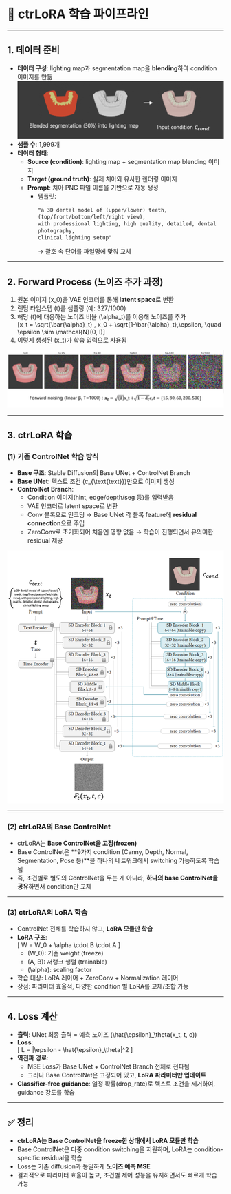 # 📘 ctrLoRA 학습 파이프라인

---

## 1. 데이터 준비
- **데이터 구성**: lighting map과 segmentation map을 **blending**하여 condition 이미지를 만듦  
  <img src="images/input_blending.png" alt="lighting map, segmentation map blending">  
- **샘플 수**: 1,999개  
- **데이터 형태**:  
  - **Source (condition)**: lighting map + segmentation map blending 이미지  
  - **Target (ground truth)**: 실제 치아와 유사한 렌더링 이미지  
  - **Prompt**: 치아 PNG 파일 이름을 기반으로 자동 생성  
    - 템플릿:  
      ```
      "a 3D dental model of (upper/lower) teeth, (top/front/bottom/left/right view), 
      with professional lighting, high quality, detailed, dental photography, 
      clinical lighting setup"
      ```  
      → 괄호 속 단어를 파일명에 맞춰 교체  

---

## 2. Forward Process (노이즈 추가 과정)
1. 원본 이미지 \(x_0\)을 VAE 인코더를 통해 **latent space**로 변환  
2. 랜덤 타임스텝 \(t\)를 샘플링 (예: 327/1000)  
3. 해당 \(t\)에 대응하는 노이즈 비율 \(\alpha_t\)를 이용해 노이즈를 추가  
   \[x_t = \sqrt{\bar{\alpha}_t} \, x_0 + \sqrt{1-\bar{\alpha}_t}\,\epsilon, \quad \epsilon \sim \mathcal{N}(0, I)\]  
4. 이렇게 생성된 \(x_t\)가 학습 입력으로 사용됨  

<img src="images/forward_noise_add_process.png" alt="forward process">  

---

## 3. ctrLoRA 학습

### (1) 기존 ControlNet 학습 방식
- **Base 구조**: Stable Diffusion의 Base UNet + ControlNet Branch  
- **Base UNet**: 텍스트 조건 \(c_{\text{text}}\)만으로 이미지 생성  
- **ControlNet Branch**:  
  - Condition 이미지(hint, edge/depth/seg 등)를 입력받음  
  - VAE 인코더로 latent space로 변환  
  - Conv 블록으로 인코딩 → Base UNet 각 블록 feature에 **residual connection**으로 주입  
  - ZeroConv로 초기화되어 처음엔 영향 없음 → 학습이 진행되면서 유의미한 residual 제공

<img src="images/controlNet_training_process.png" alt="controlNet training process">  

---

### (2) ctrLoRA의 Base ControlNet  
- ctrLoRA는 **Base ControlNet을 고정(frozen)**  
- Base ControlNet은 **9가지 condition (Canny, Depth, Normal, Segmentation, Pose 등)**을 하나의 네트워크에서 switching 가능하도록 학습됨  
- 즉, 조건별로 별도의 ControlNet을 두는 게 아니라, **하나의 base ControlNet을 공유**하면서 condition만 교체  

---

### (3) ctrLoRA의 LoRA 학습
- ControlNet 전체를 학습하지 않고, **LoRA 모듈만 학습**  
- **LoRA 구조**:  
  \[
  W = W_0 + \alpha \cdot B \cdot A
  \]  
  - \(W_0\): 기존 weight (freeze)  
  - \(A, B\): 저랭크 행렬 (trainable)  
  - \(\alpha\): scaling factor  
- 학습 대상: LoRA 레이어 + ZeroConv + Normalization 레이어  
- 장점: 파라미터 효율적, 다양한 condition 별 LoRA를 교체/조합 가능  

---

## 4. Loss 계산
- **출력**: UNet 최종 출력 = 예측 노이즈 \(\hat{\epsilon}_\theta(x_t, t, c)\)  
- **Loss**:  
  \[
  L = \|\epsilon - \hat{\epsilon}_\theta\|^2
  \]  
- **역전파 경로**:  
  - MSE Loss가 Base UNet + ControlNet Branch 전체로 전파됨  
  - 그러나 Base ControlNet은 고정되어 있고, **LoRA 파라미터만 업데이트**  
- **Classifier-free guidance**: 일정 확률(drop_rate)로 텍스트 조건을 제거하여, guidance 강도를 학습  

---

## ✅ 정리
- **ctrLoRA는 Base ControlNet을 freeze한 상태에서 LoRA 모듈만 학습**  
- Base ControlNet은 다중 condition switching을 지원하며, LoRA는 condition-specific residual을 학습  
- Loss는 기존 diffusion과 동일하게 **노이즈 예측 MSE**  
- 결과적으로 파라미터 효율이 높고, 조건별 제어 성능을 유지하면서도 빠르게 학습 가능  
